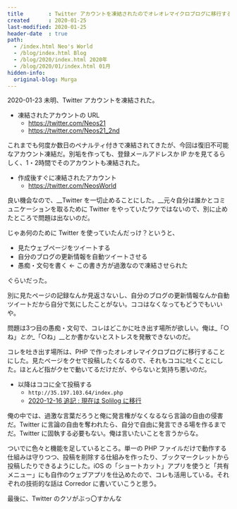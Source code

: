 ```yaml
---
title        : Twitter アカウントを凍結されたのでオレオレマイクロブログに移行する
created      : 2020-01-25
last-modified: 2020-01-25
header-date  : true
path:
  - /index.html Neo's World
  - /blog/index.html Blog
  - /blog/2020/index.html 2020年
  - /blog/2020/01/index.html 01月
hidden-info:
  original-blog: Murga
---
```


2020-01-23 未明、Twitter アカウントを凍結された。

- 凍結されたアカウントの URL
  - <https://twitter.com/Neos21>
  - <https://twitter.com/Neos21_2nd>

これまでも何度か数日のペナルティ付きで凍結されてきたが、今回は復旧不可能なアカウント凍結だ。別垢を作っても、登録メールアドレスか IP かを見てるらしく、1・2時間でそのアカウントも凍結された。

- 作成後すぐに凍結されたアカウント
  - <https://twitter.com/NeosWorld>

良い機会なので、__Twitter を一切止めることにした。__元々自分は誰かとコミュニケーションを取るために Twitter をやっていたワケではないので、別に止めたところで問題は出ないのだ。

じゃあ何のために Twitter を使っていたんだっけ？というと、

- 見たウェブページをツイートする
- 自分のブログの更新情報を自動ツイートさせる
- 愚痴・文句を書く ← この書き方が過激なので凍結させられた

ぐらいだった。

別に見たページの記録なんか見返さないし、自分のブログの更新情報なんか自動ツイートだから自分で気にしたことがない。ココはなくなってもどうでもいいや。

問題は3つ目の愚痴・文句で、コレはどこかに吐き出す場所が欲しい。俺は_「○ね」_とか__「○ね」__とか書かないとストレスを発散できないのだ。

コレを吐き出す場所は、PHP で作ったオレオレマイクロブログに移行することにした。見たページをクセで投稿したくなるので、それもココに吐くことにした。ほとんど指がクセで動いてるだけだが、やらないと気持ち悪いのだ。

- 以降はココに全て投稿する
  - `http://35.197.103.64/index.php`
  - <ins>2020-12-16 追記 : 現在は <a href="https://neos21-oci.cf/solilog/">Solilog</a> に移行</ins>

俺の中では、過激な言葉だろうと俺に発言権がなくなるなら言論の自由の侵害だ。Twitter に言論の自由を奪われたら、自分で自由に発言できる場を作るまでだ。Twitter に固執する必要もない。俺は言いたいことを言うからな。

ついでに色々と機能を足しているところ。単一の PHP ファイルだけで動作する仕組みは守りつつ、投稿を削除する仕組みを作ったり、ブックマークレットから投稿したりできるようにした。iOS の「ショートカット」アプリを使うと「共有メニュー」にも自作のウェブアプリを仕込めたので、コレも活用している。それぞれの技術的な話は Corredor に書いていこうと思う。

最後に、Twitter のクソがぶっ〇すかんな
